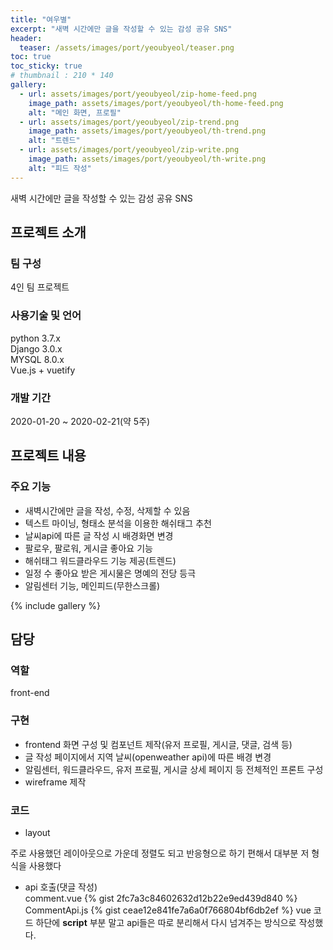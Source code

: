 ```yaml
---
title: "여우별"
excerpt: "새벽 시간에만 글을 작성할 수 있는 감성 공유 SNS"
header:
  teaser: /assets/images/port/yeoubyeol/teaser.png
toc: true
toc_sticky: true
# thumbnail : 210 * 140
gallery:
  - url: assets/images/port/yeoubyeol/zip-home-feed.png
    image_path: assets/images/port/yeoubyeol/th-home-feed.png
    alt: "메인 화면, 프로필"
  - url: assets/images/port/yeoubyeol/zip-trend.png
    image_path: assets/images/port/yeoubyeol/th-trend.png
    alt: "트렌드"
  - url: assets/images/port/yeoubyeol/zip-write.png
    image_path: assets/images/port/yeoubyeol/th-write.png
    alt: "피드 작성"
---
```

새벽 시간에만 글을 작성할 수 있는 감성 공유 SNS  
## 프로젝트 소개  
### 팀 구성  
 4인 팀 프로젝트
### 사용기술 및 언어    
  python 3.7.x  
  Django 3.0.x  
  MYSQL 8.0.x  
  Vue.js + vuetify  
### 개발 기간  
2020-01-20 ~ 2020-02-21(약 5주)


## 프로젝트 내용
### 주요 기능
- 새벽시간에만 글을 작성, 수정, 삭제할 수 있음  
- 텍스트 마이닝, 형태소 분석을 이용한 해쉬태그 추천  
- 날씨api에 따른 글 작성 시 배경화면 변경  
- 팔로우, 팔로워, 게시글 좋아요 기능  
- 해쉬태그 워드클라우드 기능 제공(트렌드)  
- 일정 수 좋아요 받은 게시물은 명예의 전당 등극  
- 알림센터 기능, 메인피드(무한스크롤)  

{% include gallery %}


## 담당
### 역할
front-end
### 구현
- frontend 화면 구성 및 컴포넌트 제작(유저 프로필, 게시글, 댓글, 검색 등) 
- 글 작성 페이지에서 지역 날씨(openweather api)에 따른 배경 변경  
- 알림센터, 워드클라우드, 유저 프로필, 게시글 상세 페이지 등 전체적인 프론트 구성  
- wireframe 제작
### 코드
- layout
<script src="https://gist.github.com/hongjuzzang/522c95a5feb58841796de700dd72adac.js"></script>
주로 사용했던 레이아웃으로 가운데 정렬도 되고 반응형으로 하기 편해서 대부분 저 형식을 사용했다


- api 호출(댓글 작성)  
  comment.vue
{% gist 2fc7a3c84602632d12b22e9ed439d840 %}
  CommentApi.js
{% gist ceae12e841fe7a6a0f766804bf6db2ef %}
vue 코드 하단에 **script** 부분 말고 api들은 따로 분리해서 다시 넘겨주는 방식으로 작성했다.